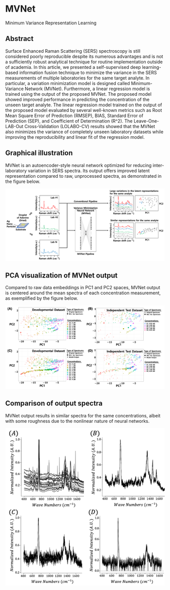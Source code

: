 # MVNet
Minimum Variance Representation Learning

## Abstract
Surface Enhanced Raman Scattering (SERS) spectroscopy is still considered poorly reproducible despite its numerous advantages and is not a sufficiently robust analytical technique for routine implementation outside of academia. In this article, we presented a self-supervised deep learning-based information fusion technique to minimize the variance in the SERS measurements of multiple laboratories for the same target analyte. In particular, a variation minimization model is designed called Minimum-Variance Network (MVNet). Furthermore, a linear regression model is trained using the output of the proposed MVNet. The proposed model showed improved performance in predicting the concentration of the unseen target analyte. The linear regression model trained on the output of the proposed model evaluated by several well-known metrics such as Root Mean Square Error of Prediction (RMSEP), BIAS, Standard Error of Prediction (SEP), and Coefficient of Determination (R^2). The Leave-One-LAB-Out Cross-Validation (LOLABO-CV) results showed that the MVNet also minimizes the variance of completely unseen laboratory datasets while improving the reproducibility and linear fit of the regression model.

## Graphical illustration
MVNet is an autoencoder-style neural network optimized for reducing inter-laboratory variation in SERS spectra. Its output offers improved latent representation compared to raw, unprocessed spectra, as demonstrated in the figure below.

![](https://github.com/psychemistz/MVNet/blob/main/Figures/Figure1.png?raw=true)

## PCA visualization of MVNet output
Compared to raw data embeddings in PC1 and PC2 spaces, MVNet output is centered around the mean spectra of each concentration measurement, as exemplified by the figure below.

![](https://github.com/psychemistz/MVNet/blob/main/Figures/Figure3.png?raw=true)

## Comparison of output spectra
MVNet output results in similar spectra for the same concentrations, albeit with some roughness due to the nonlinear nature of neural networks.

<p align="center">
  <img src="https://github.com/psychemistz/MVNet/blob/main/Figures/Figure7.png?raw=true)">
</p>
